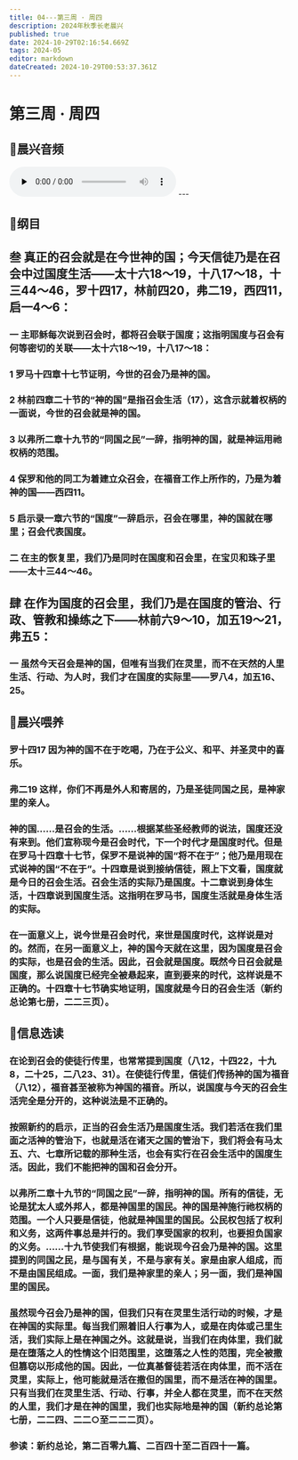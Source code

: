 ```yaml
---
title: 04---第三周 · 周四
description: 2024年秋季长老晨兴
published: true
date: 2024-10-29T02:16:54.669Z
tags: 2024-05
editor: markdown
dateCreated: 2024-10-29T00:53:37.361Z
---
```


# 第三周 · 周四
## 🎵晨兴音频
<audio id="audio" controls="" preload="none">
      <source id="mp3" src="/2024-05/week3/week3day4.mp3">
</audio>
---

## 📖纲目

## 叁   真正的召会就是在今世神的国；今天信徒乃是在召会中过国度生活——太十六18～19，十八17～18，十三44～46，罗十四17，林前四20，弗二19，西四11，启一4～6：

### 一   主耶稣每次说到召会时，都将召会联于国度；这指明国度与召会有何等密切的关联——太十六18～19，十八17～18：

### 1   罗马十四章十七节证明，今世的召会乃是神的国。

### 2   林前四章二十节的“神的国”是指召会生活（17），这含示就着权柄的一面说，今世的召会就是神的国。

### 3   以弗所二章十九节的“同国之民”一辞，指明神的国，就是神运用祂权柄的范围。

### 4   保罗和他的同工为着建立众召会，在福音工作上所作的，乃是为着神的国——西四11。

### 5   启示录一章六节的“国度”一辞启示，召会在哪里，神的国就在哪里；召会代表国度。

### 二   在主的恢复里，我们乃是同时在国度和召会里，在宝贝和珠子里——太十三44～46。

## 肆   在作为国度的召会里，我们乃是在国度的管治、行政、管教和操练之下——林前六9～10，加五19～21，弗五5：

### 一   虽然今天召会是神的国，但唯有当我们在灵里，而不在天然的人里生活、行动、为人时，我们才在国度的实际里——罗八4，加五16、25。

## 📖晨兴喂养

### 罗十四17    因为神的国不在于吃喝，乃在于公义、和平、并圣灵中的喜乐。

### 弗二19    这样，你们不再是外人和寄居的，乃是圣徒同国之民，是神家里的亲人。

### 神的国……是召会的生活。……根据某些圣经教师的说法，国度还没有来到。他们宣称现今是召会时代，下一个时代才是国度时代。但是在罗马十四章十七节，保罗不是说神的国“将不在于”；他乃是用现在式说神的国“不在于”。十四章是说到接纳信徒，照上下文看，国度就是今日的召会生活。召会生活的实际乃是国度。十二章说到身体生活，十四章说到国度生活。这指明在罗马书，国度生活就是身体生活的实际。

### 在一面意义上，说今世是召会时代，来世是国度时代，这样说是对的。然而，在另一面意义上，神的国今天就在这里，因为国度是召会的实际，也是召会的生活。因此，召会就是国度。既然今日召会就是国度，那么说国度已经完全被悬起来，直到要来的时代，这样说是不正确的。十四章十七节确实地证明，国度就是今日的召会生活（新约总论第七册，二二三页）。

## 📖信息选读

### 在论到召会的使徒行传里，也常常提到国度（八12，十四22，十九8，二十25，二八23、31）。在使徒行传里，信徒们传扬神的国为福音（八12），福音甚至被称为神国的福音。所以，说国度与今天的召会生活完全是分开的，这种说法是不正确的。

### 按照新约的启示，正当的召会生活乃是国度生活。我们若活在我们里面之活神的管治下，也就是活在诸天之国的管治下，我们将会有马太五、六、七章所记载的那种生活，也会有实行在召会生活中的国度生活。因此，我们不能把神的国和召会分开。

### 以弗所二章十九节的“同国之民”一辞，指明神的国。所有的信徒，无论是犹太人或外邦人，都是神国里的国民。神的国是神施行祂权柄的范围。一个人只要是信徒，他就是神国里的国民。公民权包括了权利和义务，这两件事总是并行的。我们享受国家的权利，也要担负国家的义务。……十九节使我们有根据，能说现今召会乃是神的国。这里提到的同国之民，是与国有关，不是与家有关。家是由家人组成，而不是由国民组成。一面，我们是神家里的亲人；另一面，我们是神国里的国民。

### 虽然现今召会乃是神的国，但我们只有在灵里生活行动的时候，才是在神国的实际里。每当我们照着旧人行事为人，或是在肉体或己里生活，我们实际上是在神国之外。这就是说，当我们在肉体里，我们就是在堕落之人的性情这个旧范围里，这堕落之人性的范围，完全被撒但篡窃以形成他的国。因此，一位真基督徒若活在肉体里，而不活在灵里，实际上，他可能就是活在撒但的国里，而不是活在神的国里。只有当我们在灵里生活、行动、行事，并全人都在灵里，而不在天然的人里，我们才是在神的国里，我们也实际地是神的国（新约总论第七册，二二四、二二○至二二二页）。

### 参读：新约总论，第二百零九篇、二百四十至二百四十一篇。

<!-- Google tag (gtag.js) -->

<script async src="https://www.googletagmanager.com/gtag/js?id=G-1P8709Z16T"></script>
<script>
  window.dataLayer = window.dataLayer || [];
  function gtag(){dataLayer.push(arguments);}
  gtag('js', new Date());

  gtag('config', 'G-1P8709Z16T');
</script>